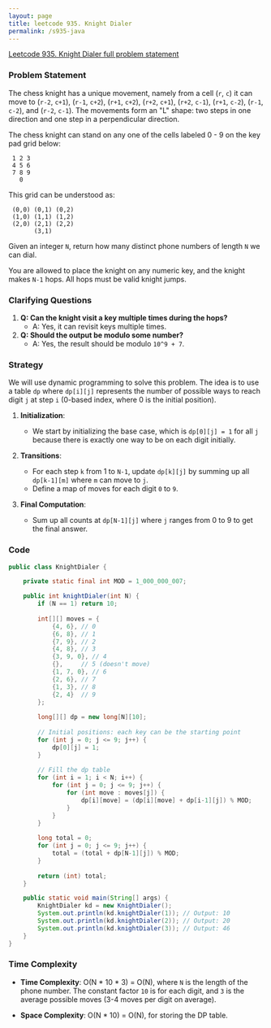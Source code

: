 ```yaml
---
layout: page
title: leetcode 935. Knight Dialer
permalink: /s935-java
---
```

[Leetcode 935. Knight Dialer full problem statement](https://algoadvance.github.io/algoadvance/l935)
### Problem Statement

The chess knight has a unique movement, namely from a cell (`r`, `c`) it can move to (`r-2`, `c+1`), (`r-1`, `c+2`), (`r+1`, `c+2`), (`r+2`, `c+1`), (`r+2`, `c-1`), (`r+1`, `c-2`), (`r-1`, `c-2`), and (`r-2`, `c-1`). The movements form an "L" shape: two steps in one direction and one step in a perpendicular direction.

The chess knight can stand on any one of the cells labeled 0 - 9 on the key pad grid below:

```
 1 2 3
 4 5 6
 7 8 9
   0
```

This grid can be understood as:

```
 (0,0) (0,1) (0,2)
 (1,0) (1,1) (1,2)
 (2,0) (2,1) (2,2)
       (3,1)
```

Given an integer `N`, return how many distinct phone numbers of length `N` we can dial.

You are allowed to place the knight on any numeric key, and the knight makes `N-1` hops. All hops must be valid knight jumps.

### Clarifying Questions

1. **Q: Can the knight visit a key multiple times during the hops?**
   - A: Yes, it can revisit keys multiple times.
2. **Q: Should the output be modulo some number?**
   - A: Yes, the result should be modulo `10^9 + 7`.

### Strategy

We will use dynamic programming to solve this problem. The idea is to use a table `dp` where `dp[i][j]` represents the number of possible ways to reach digit `j` at step `i` (0-based index, where 0 is the initial position).

1. **Initialization**:
   - We start by initializing the base case, which is `dp[0][j] = 1` for all `j` because there is exactly one way to be on each digit initially.

2. **Transitions**:
   - For each step `k` from 1 to `N-1`, update `dp[k][j]` by summing up all `dp[k-1][m]` where `m` can move to `j`.
   - Define a map of moves for each digit `0` to `9`.

3. **Final Computation**:
   - Sum up all counts at `dp[N-1][j]` where `j` ranges from 0 to 9 to get the final answer.

### Code

```java
public class KnightDialer {

    private static final int MOD = 1_000_000_007;

    public int knightDialer(int N) {
        if (N == 1) return 10;
        
        int[][] moves = {
            {4, 6}, // 0
            {6, 8}, // 1
            {7, 9}, // 2
            {4, 8}, // 3
            {3, 9, 0}, // 4
            {},     // 5 (doesn't move)
            {1, 7, 0}, // 6
            {2, 6}, // 7
            {1, 3}, // 8
            {2, 4}  // 9
        };
            
        long[][] dp = new long[N][10];
        
        // Initial positions: each key can be the starting point
        for (int j = 0; j <= 9; j++) {
            dp[0][j] = 1;
        }
        
        // Fill the dp table
        for (int i = 1; i < N; i++) {
            for (int j = 0; j <= 9; j++) {
                for (int move : moves[j]) {
                    dp[i][move] = (dp[i][move] + dp[i-1][j]) % MOD;
                }
            }
        }
        
        long total = 0;
        for (int j = 0; j <= 9; j++) {
            total = (total + dp[N-1][j]) % MOD;
        }
        
        return (int) total;
    }

    public static void main(String[] args) {
        KnightDialer kd = new KnightDialer();
        System.out.println(kd.knightDialer(1)); // Output: 10
        System.out.println(kd.knightDialer(2)); // Output: 20
        System.out.println(kd.knightDialer(3)); // Output: 46
    }
}
```

### Time Complexity

- **Time Complexity**: O(N * 10 * 3) = O(N), where `N` is the length of the phone number. The constant factor `10` is for each digit, and `3` is the average possible moves (3-4 moves per digit on average).

- **Space Complexity**: O(N * 10) = O(N), for storing the DP table.
